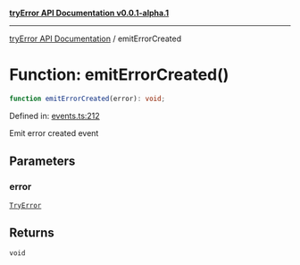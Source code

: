 [**tryError API Documentation v0.0.1-alpha.1**](../index.md)

***

[tryError API Documentation](../index.md) / emitErrorCreated

# Function: emitErrorCreated()

```ts
function emitErrorCreated(error): void;
```

Defined in: [events.ts:212](https://github.com/oconnorjohnson/tryError/blob/e3ae0308069a4fba073f4543d527ad76373db795/src/events.ts#L212)

Emit error created event

## Parameters

### error

[`TryError`](../interfaces/TryError.md)

## Returns

`void`
